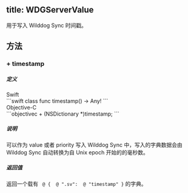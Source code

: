 title: WDGServerValue
---

用于写入 Wilddog Sync 时间戳。




## 方法

### + timestamp

##### 定义

<div class="swift-lan">Swift</div>```swift
class func timestamp() -> Any!
```
<div class="objectivec-lan">Objective-C</div>```objectivec
+ (NSDictionary *)timestamp;
```

##### 说明

可以作为 value 或者 priority 写入 Wilddog Sync 中，写入的字典数据会由 Wilddog Sync 自动转换为自 Unix epoch 开始的的毫秒数。
 



##### 返回值

 返回一个载有 `
@
{ 
@
".sv": 
@
"timestamp" }` 的字典。



